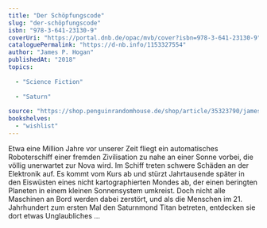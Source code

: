 ```yaml
---
title: "Der Schöpfungscode"
slug: "der-schöpfungscode"
isbn: "978-3-641-23130-9"
coverUri: "https://portal.dnb.de/opac/mvb/cover?isbn=978-3-641-23130-9"
cataloguePermalink: "https://d-nb.info/1153327554"
author: "James P. Hogan"
publishedAt: "2018"
topics:
  
  - "Science Fiction"
    
  - "Saturn"
    
source: "https://shop.penguinrandomhouse.de/shop/article/35323790/james_p_hogan_der_schoepfungscode.html"
bookshelves: 
  - "wishlist"
---
```

Etwa eine Million Jahre vor unserer Zeit fliegt ein automatisches 
Roboterschiff einer fremden Zivilisation zu nahe an einer Sonne vorbei, die 
völlig unerwartet zur Nova wird. Im Schiff treten schwere Schäden an der 
Elektronik auf. Es kommt vom Kurs ab und stürzt Jahrtausende später in den 
Eiswüsten eines nicht kartographierten Mondes ab, der einen beringten Planeten 
in einem kleinen Sonnensystem umkreist. Doch nicht alle Maschinen an Bord 
werden dabei zerstört, und als die Menschen im 21. Jahrhundert zum ersten Mal 
den Saturnmond Titan betreten, entdecken sie dort etwas Unglaubliches ...